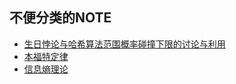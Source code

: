 ## 不便分类的NOTE

- [生日悖论与哈希算法范围概率碰撞下限的讨论与利用](./生日悖论与哈希算法范围概率碰撞下限的讨论与利用.html) 
- [本福特定律](./本福特定律.html) 
- [信息熵理论](./信息熵理论.html) 
